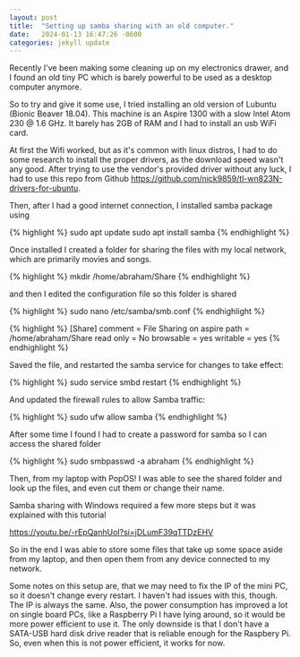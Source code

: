 ```yaml
---
layout: post
title:  "Setting up samba sharing with an old computer."
date:   2024-01-13 16:47:26 -0600
categories: jekyll update
---
```

Recently I've been making some cleaning up on my electronics drawer, and I found an old tiny PC which is barely powerful to be used as a desktop computer anymore.

So to try and give it some use, I tried installing an old version of Lubuntu (Bionic Beaver 18.04). This machine is an Aspire 1300 with a slow Intel Atom 230 @ 1.6 GHz. It barely has 2GB of RAM and I had to install an usb WiFi card.

At first the Wifi worked, but as it's common with linux distros, I had to do some research to install the proper drivers, as the download speed wasn't any good. After trying to use the vendor's provided driver without any luck, I had to use this repo from Github https://github.com/nick9859/tl-wn823N-drivers-for-ubuntu.

Then, after I had a good internet connection, I installed samba package using


{% highlight %}
sudo apt update
sudo apt install samba
{% endhighlight %}

Once installed I created a folder for sharing the files with my local network, which are primarily movies and songs.

{% highlight %}
mkdir /home/abraham/Share
{% endhighlight %}

and then I edited the configuration file so this folder is shared

{% highlight %}
sudo nano /etc/samba/smb.conf
{% endhighlight %}

{% highlight %}
[Share]
comment = File Sharing on aspire
path = /home/abraham/Share
read only = No
browsable = yes
writable = yes
{% endhighlight %}

Saved the file, and restarted the samba service for changes to take effect:

{% highlight %}
sudo service smbd restart
{% endhighlight %}

And updated the firewall rules to allow Samba traffic:

{% highlight %}
sudo ufw allow samba
{% endhighlight %}

After some time I found I had to create a password for samba so I can access the shared folder

{% highlight %}
sudo smbpasswd -a abraham
{% endhighlight %}

Then, from my laptop with PopOS! I was able to see the shared folder and look up the files, and even cut them or change their name.

Samba sharing with Windows required a few more steps but it was explained with this tutorial

https://youtu.be/-rEpQanhUoI?si=jDLumF39qTTDzEHV

So in the end I was able to store some files that take up some space aside from my laptop, and then open them from any device connected to my network.

Some notes on this setup are, that we may need to fix the IP of the mini PC, so it doesn't change every restart. I haven't had issues with this, though. The IP is always the same. Also, the power consumption has improved a lot on single board PCs, like a Raspberry Pi I have lying around, so it would be more power efficient to use it. The only downside is that I don't have a SATA-USB hard disk drive reader that is reliable enough for the Raspbery Pi. So, even when this is not power efficient, it works for now.